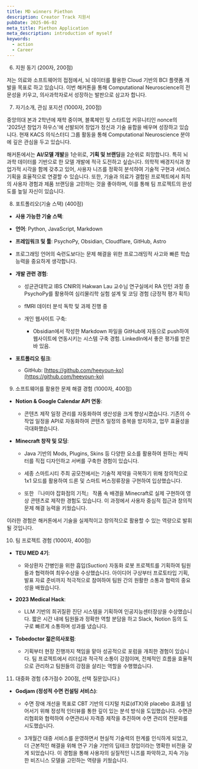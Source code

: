 ```yaml
---
title: MD winners Piethon
description: Creator Track 지원서
pubDate: 2025-06-02
meta_title: Piethon Application
meta_description: introduction of myself
keywords:
  - action
  - Career
---
```

6. 지원 동기 (200자, 200점)

저는 의료와 소프트웨어의 접점에서, 뇌 데이터를 활용한 Cloud 기반의 BCI 플랫폼 개발을 목표로 하고 있습니다. 이번 해커톤을 통해 Computational Neuroscience의 전문성을 키우고, 의사과학자로서 성장하는 발판으로 삼고자 합니다.

7. 자기소개, 관심 포지션 (1000자, 200점)

중앙의대 본과 2학년에 재학 중이며, 블록체인 및 스타트업 커뮤니티인 nonce의 '2025년 창업가 하우스'에 선발되어 창업가 정신과 기술 융합을 배우며 성장하고 있습니다. 현재 KACS 의식스터디 그룹 활동을 통해 Computational Neuroscience 분야에 깊은 관심을 두고 있습니다.

해커톤에서는 **AI/모델 개발**을 1순위로, **기획 및 브랜딩**을 2순위로 희망합니다. 특히 뇌과학 데이터를 기반으로 한 모델 개발에 적극 도전하고 싶습니다. 의학적 배경지식과 창업가적 시각을 함께 갖추고 있어, 사용자 니즈를 정확히 분석하여 기술적 구현과 서비스 기획을 효율적으로 연결할 수 있습니다. 또한, 기술과 의료가 결합된 프로젝트에서 최적의 사용자 경험과 제품 브랜딩을 고민하는 것을 좋아하며, 이를 통해 팀 프로젝트의 완성도를 높일 자신이 있습니다.

8. 포트폴리오(기술 스택) (400점)

 - **사용 가능한 기술 스택**:

- **언어**: Python, JavaScript, Markdown

- **프레임워크 및 툴**: PsychoPy, Obsidian, Cloudflare, GitHub, Astro

- 프로그래밍 언어의 숙련도보다는 문제 해결을 위한 프로그래밍적 사고와 빠른 학습 능력을 중요하게 생각합니다.

- **개발 관련 경험**:

	- 성균관대학교 IBS CNIR의 Hakwan Lau 교수님 연구실에서 RA 인턴 과정 중 PsychoPy를 활용하여 심리물리학 실험 설계 및 코딩 경험 (긍정적 평가 획득)
        
    - fMRI 데이터 분석 독학 및 과제 진행 중
        
    - 개인 웹사이트 구축:
        
        - Obsidian에서 작성한 Markdown 파일을 GitHub에 자동으로 push하여 웹사이트에 연동시키는 시스템 구축 경험. LinkedIn에서 좋은 평가를 받은 바 있음.
            
- **포트폴리오 링크**:
    
    - GitHub: [https://github.com/heeyoun-ko](https://github.com/heeyoun-ko)
        

9. 소프트웨어를 활용한 문제 해결 경험 (1000자, 400점)
    

- **Notion & Google Calendar API 연동**:
    
    - 콘텐츠 제작 일정 관리를 자동화하여 생산성을 크게 향상시켰습니다. 기존의 수작업 일정을 API로 자동화하여 콘텐츠 일정의 중복을 방지하고, 업무 효율성을 극대화했습니다.
        
- **Minecraft 창작 및 모딩**:
    
    - Java 기반의 Mods, Plugins, Skins 등 다양한 요소를 활용하여 원하는 캐릭터를 직접 디자인하고 서버를 구축한 경험이 있습니다.
        
    - 세종 스마트시티 주최 공모전에서는 기술적 제약을 극복하기 위해 창의적으로 1x1 모드를 활용하여 드론 및 스마트 버스정류장을 구현하여 입상했습니다.
        
    - 또한 『나미야 잡화점의 기적』 작품 속 배경을 Minecraft로 실제 구현하여 영상 콘텐츠로 제작한 경험도 있습니다. 이 과정에서 사용자 중심적 접근과 창의적 문제 해결 능력을 키웠습니다.
        

이러한 경험은 해커톤에서 기술을 실제적이고 창의적으로 활용할 수 있는 역량으로 발휘될 것입니다.

10. 팀 프로젝트 경험 (1000자, 400점)
    

- **TEU MED 4기**:
    
    - 와상환자 간병인을 위한 흡입(Suction) 자동화 로봇 프로젝트를 기획하여 팀원들과 협력하여 최우수상을 수상했습니다. 아이디어 구상부터 프로토타입 기획, 발표 자료 준비까지 적극적으로 참여하여 팀원 간의 원활한 소통과 협력의 중요성을 배웠습니다.
        
- **2023 Medical Hack**:
    
    - LLM 기반의 희귀질환 진단 시스템을 기획하여 인공지능센터장상을 수상했습니다. 짧은 시간 내에 팀원들과 정확한 역할 분담을 하고 Slack, Notion 등의 도구로 빠르게 소통하며 성과를 냈습니다.
        
- **Tobedoctor 젊은의사포럼**:
    
    - 기획부터 현장 진행까지 책임을 맡아 성공적으로 포럼을 개최한 경험이 있습니다. 팀 프로젝트에서 리더십과 적극적 소통이 강점이며, 전체적인 흐름을 효율적으로 관리하고 팀원들의 강점을 살리는 역할을 수행했습니다.
        


11. 대중화 경험 (추가점수 200점, 선택 질문입니다.)
    

- **Godjam (정성적 수면 컨설팅 서비스)**:
    
    - 수면 장애 개선을 목표로 CBT 기반의 디지털 치료(dTX)와 placebo 효과를 넘어서기 위해 정성적 인터뷰를 통한 깊이 있는 분석 방식을 도입했습니다. 수면관리협회와 협력하여 수면관리사 자격증 제작을 추진하며 수면 관리의 전문화를 시도했습니다.
        
    - 3개월간 대중 서비스를 운영하면서 현실적 기술력의 한계를 인식하게 되었고, 더 근본적인 해결을 위해 연구 기술 기반의 딥테크 창업이라는 명확한 비전을 갖게 되었습니다. 이 경험을 통해 사용자의 실질적인 니즈를 파악하고, 지속 가능한 비즈니스 모델을 고민하는 역량을 키웠습니다.